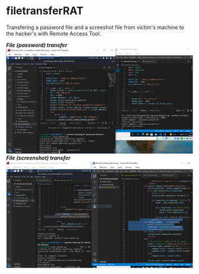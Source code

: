# filetransferRAT

Transfering a password file and a screeshot file from victim's machine to the hacker's with Remote Access Tool.

***File (password) transfer***
![](assets/downloadpassword.PNG)
***File (screenshot) transfer***
![](assets/PyautoguiScreenshotRAT.PNG)
